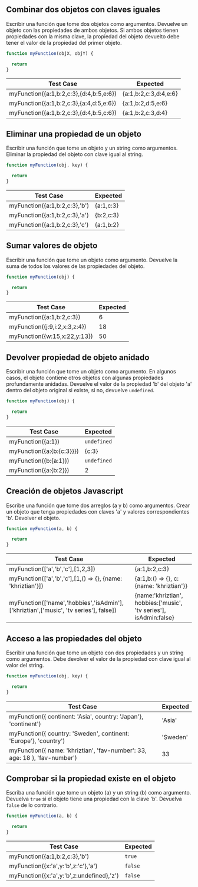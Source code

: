 ## Combinar dos objetos con claves iguales
Escribir una función que tome dos objetos como argumentos. Devuelve un objeto con las propiedades de ambos objetos. Si ambos objetos tienen propiedades con la misma clave, la propiedad del objeto devuelto debe tener el valor de la propiedad del primer objeto.

```js
function myFunction(objX, objY) {

  return
}

```

| Test Case                                | Expected   |
|------------------------------------------|------------|
| myFunction({a:1,b:2,c:3},{d:4,b:5,e:6})  | {a:1,b:2,c:3,d:4,e:6}  |
| myFunction({a:1,b:2,c:3},{a:4,d:5,e:6})  | {a:1,b:2,d:5,e:6}  |
| myFunction({a:1,b:2,c:3},{d:4,b:5,c:6})  | {a:1,b:2,c:3,d:4}  |

## Eliminar una propiedad de un objeto
Escribir una función que tome un objeto y un string como argumentos. Eliminar la propiedad del objeto con clave igual al string.

```js
function myFunction(obj, key) {

  return
}

```

| Test Case                      | Expected   |
|--------------------------------|------------|
| myFunction({a:1,b:2,c:3},'b')  | {a:1,c:3}  |
| myFunction({a:1,b:2,c:3},'a')  | {b:2,c:3}  |
| myFunction({a:1,b:2,c:3},'c')  | {a:1,b:2}  |

## Sumar valores de objeto
Escribir una función que tome un objeto como argumento. Devuelve la suma de todos los valores de las propiedades del objeto.

```js
function myFunction(obj) {

  return
}

```

| Test Case                      | Expected   |
|--------------------------------|------------|
| myFunction({a:1,b:2,c:3})      | 6          |
| myFunction({j:9,i:2,x:3,z:4})  | 18         |
| myFunction({w:15,x:22,y:13})   | 50         |

## Devolver propiedad de objeto anidado
Escribir una función que tome un objeto como argumento. En algunos casos, el objeto contiene otros objetos con algunas propiedades profundamente anidadas.
Devuelve el valor de la propiedad 'b' del objeto 'a' dentro del objeto original si existe, si no, devuelve `undefined`.

```js
function myFunction(obj) {

  return
}

```
| Test Case                  | Expected   |
|----------------------------|------------|
| myFunction({a:1})          | `undefined`|
| myFunction({a:{b:{c:3}}})  | {c:3}      |
| myFunction({b:{a:1}})      | `undefined`|
| myFunction({a:{b:2}})      | 2          |

## Creación de objetos Javascript
Escribe una función que tome dos arreglos (a y b) como argumentos.
Crear un objeto que tenga propiedades con claves 'a' y valores correspondientes 'b'. Devolver el objeto.

```js
function myFunction(a, b) {

  return
}

```
| Test Case                                                                   | Expected |
|-----------------------------------------------------------------------------|----------|
| myFunction(['a','b','c'],[1,2,3])                                           | {a:1,b:2,c:3} |
| myFunction(['a','b','c'],[1,() => {}, {name: 'khriztian'}])                 | {a:1,b:() => {}, c:{name: 'khriztian'}} |
| myFunction(['name','hobbies','isAdmin'],['khriztian',['music', 'tv series'], false]) | {name:'khriztian', hobbies:['music', 'tv series'], isAdmin:false}|

## Acceso a las propiedades del objeto
Escribir una función que tome un objeto con dos propiedades y un string como argumentos.
Debe devolver el valor de la propiedad con clave igual al valor del string.

```js
function myFunction(obj, key) {

  return
}

```

| Test Case                                                                   | Expected |
|-----------------------------------------------------------------------------|----------|
| myFunction({  continent: 'Asia',  country: 'Japan'}, 'continent')           | 'Asia'   |
| myFunction({  country: 'Sweden',  continent: 'Europe'}, 'country')          | 'Sweden' |
| myFunction({  name: 'khriztian', 'fav-number': 33, age: 18 }, 'fav-number') | 33       |

## Comprobar si la propiedad existe en el objeto
Escriba una función que tome un objeto (a) y un string (b) como argumento. Devuelva `true` si el objeto tiene una propiedad con la clave 'b'. Devuelva `false` de lo contrario.

```js
function myFunction(a, b) {

  return
}

```

| Test Case                                 | Expected |
|-------------------------------------------|----------|
| myFunction({a:1,b:2,c:3},'b')             | `true`   |
| myFunction({x:'a',y:'b',z:'c'},'a')       | `false`  |
| myFunction({x:'a',y:'b',z:undefined},'z') | `false`  |
